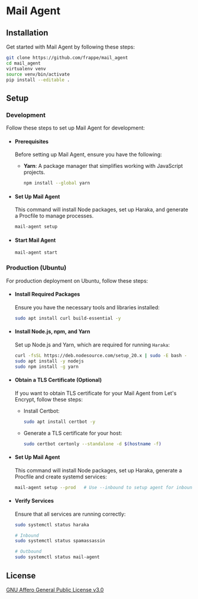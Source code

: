 # Mail Agent

## Installation

Get started with Mail Agent by following these steps:

```bash
git clone https://github.com/frappe/mail_agent
cd mail_agent
virtualenv venv
source venv/bin/activate
pip install --editable .
```

## Setup

### Development

Follow these steps to set up Mail Agent for development:

- #### Prerequisites

  Before setting up Mail Agent, ensure you have the following:

  - **Yarn**: A package manager that simplifies working with JavaScript projects.
    ```bash
    npm install --global yarn
    ```

- #### Set Up Mail Agent

  This command will install Node packages, set up Haraka, and generate a Procfile to manage processes.

  ```bash
  mail-agent setup
  ```

- #### Start Mail Agent
  ```bash
  mail-agent start
  ```

### Production (Ubuntu)

For production deployment on Ubuntu, follow these steps:

- #### Install Required Packages

  Ensure you have the necessary tools and libraries installed:

  ```bash
  sudo apt install curl build-essential -y
  ```

- #### Install Node.js, npm, and Yarn

  Set up Node.js and Yarn, which are required for running `Haraka`:

  ```bash
  curl -fsSL https://deb.nodesource.com/setup_20.x | sudo -E bash -
  sudo apt install -y nodejs
  sudo npm install -g yarn
  ```

- #### Obtain a TLS Certificate (Optional)

  If you want to obtain TLS certificate for your Mail Agent from Let's Encrypt, follow these steps:

  - Install Certbot:
    ```bash
    sudo apt install certbot -y
    ```
  - Generate a TLS certificate for your host:
    ```bash
    sudo certbot certonly --standalone -d $(hostname -f)
    ```

- #### Set Up Mail Agent

  This command will install Node packages, set up Haraka, generate a Procfile and create systemd services:

  ```bash
  mail-agent setup --prod   # Use --inbound to setup agent for inbound
  ```

- #### Verify Services

  Ensure that all services are running correctly:

  ```bash
  sudo systemctl status haraka

  # Inbound
  sudo systemctl status spamassassin

  # Outbound
  sudo systemctl status mail-agent
  ```

## License

[GNU Affero General Public License v3.0](https://github.com/frappe/mail_agent/blob/develop/license.txt)
